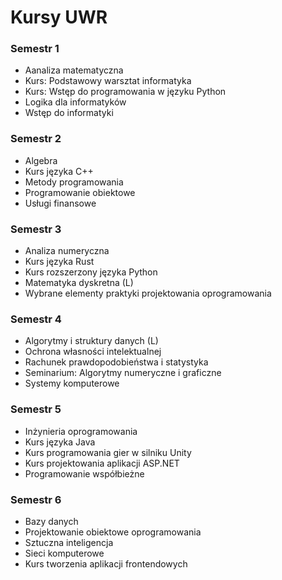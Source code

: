 # Kursy UWR
### Semestr 1
* Aanaliza matematyczna
* Kurs: Podstawowy warsztat informatyka
* Kurs: Wstęp do programowania w języku Python
* Logika dla informatyków
* Wstęp do informatyki
### Semestr 2
* Algebra
* Kurs języka C++
* Metody programowania
* Programowanie obiektowe
* Usługi finansowe
### Semestr 3
* Analiza numeryczna
* Kurs języka Rust
* Kurs rozszerzony języka Python
* Matematyka dyskretna (L)
* Wybrane elementy praktyki projektowania
oprogramowania
### Semestr 4
* Algorytmy i struktury danych (L)
* Ochrona własności intelektualnej
* Rachunek prawdopodobieństwa i statystyka
* Seminarium: Algorytmy numeryczne i graficzne
* Systemy komputerowe
### Semestr 5
* Inżynieria oprogramowania
* Kurs języka Java
* Kurs programowania gier w silniku Unity
* Kurs projektowania aplikacji ASP.NET
* Programowanie współbieżne
### Semestr 6
* Bazy danych
* Projektowanie obiektowe oprogramowania
* Sztuczna inteligencja
* Sieci komputerowe
* Kurs tworzenia aplikacji frontendowych
